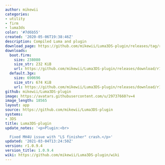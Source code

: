 ```yaml
---
author: mikewii
categories:
- utility
- firm
- luma3ds
color: '#7d6b55'
created: '2020-05-06T19:38:46Z'
description: Compiled Luma and plugin
download_page: https://github.com/mikewii/Luma3DS-plugin/releases/tag/r1.0.9.4
downloads:
  boot.firm:
    size: 238080
    size_str: 232 KiB
    url: https://github.com/mikewii/Luma3DS-plugin/releases/download/r1.0.9.4/boot.firm
  default.3gx:
    size: 690696
    size_str: 674 KiB
    url: https://github.com/mikewii/Luma3DS-plugin/releases/download/r1.0.9.4/default.3gx
github: mikewii/Luma3DS-plugin
image: https://avatars.githubusercontent.com/u/29737660?v=4
image_length: 18565
layout: app
source: https://github.com/mikewii/Luma3DS-plugin
systems:
- 3DS
title: Luma3DS-plugin
update_notes: '<p>Plugin:<br>

  Fixed MH4U issue with "LS finisher" crash.</p>'
updated: '2021-03-04T13:24:50Z'
version: r1.0.9.4
version_title: 1.0.9.4
wiki: https://github.com/mikewii/Luma3DS-plugin/wiki
---
```

